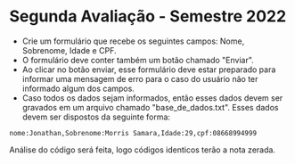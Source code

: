 # Segunda Avaliação - Semestre 2022

* Crie um formulário que recebe os seguintes campos: Nome, Sobrenome, Idade e CPF.
* O formulário deve conter também um botão chamado "Enviar".
* Ao clicar no botão enviar, esse formulário deve estar preparado para informar uma mensagem de erro para o caso do usuário não ter informado algum dos campos.
* Caso todos os dados sejam informados, então esses dados devem ser gravados em um arquivo chamado "base_de_dados.txt". Esses dados devem ser dispostos da seguinte forma:

```
nome:Jonathan,Sobrenome:Morris Samara,Idade:29,cpf:08668994999
```

Análise do código será feita, logo códigos identicos terão a nota zerada.
